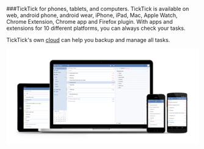 ###TickTick for phones, tablets, and computers.
TickTick is available on web, android phone, android wear, iPhone, iPad, Mac, Apple Watch, Chrome Extension, Chrome app and Firefox plugin. With apps and extensions for 10 different platforms, you can always check your tasks. 

TickTick's own [cloud](http://www.ticktick.com/) can help you backup and manage all tasks.

![](images/image1.0X.png)
